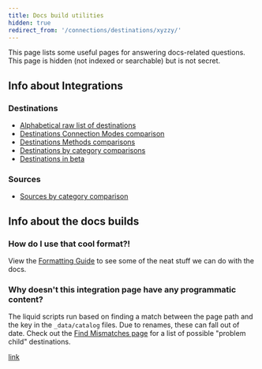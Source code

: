 ```yaml
---
title: Docs build utilities
hidden: true
redirect_from: '/connections/destinations/xyzzy/'
---
```


This page lists some useful pages for answering docs-related questions. This page is hidden (not indexed or searchable) but is not secret.

## Info about Integrations

### Destinations

- [Alphabetical raw list of destinations](/docs/connections/destinations/catalog/index-all/)
- [Destinations Connection Modes comparison](/docs/connections/destinations/cmodes-compare/)
- [Destinations Methods comparisons](/docs/connections/destinations/methods-compare/)
- [Destinations by category comparisons](/docs/connections/destinations/category-compare/)
- [Destinations in beta](/docs/utils/destination-betas/)

### Sources
- [Sources by category comparison](/docs/connections/sources/sources-compare/)


## Info about the docs builds

### How do I use that cool format?!

View the [Formatting Guide](/docs/utils/formatguide/) to see some of the neat stuff we can do with the docs.


### Why doesn't this integration page have any programmatic content?

The liquid scripts run based on finding a match between the page path and the key in the `_data/catalog` files. Due to renames, these can fall out of date. Check out the [Find Mismatches page](/docs/utils/find-mismatches/) for a list of possible "problem child" destinations.

[link](/dpcs/index)